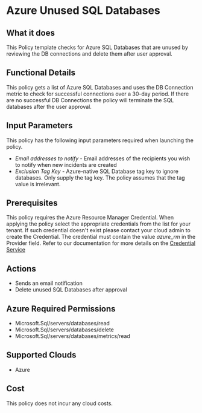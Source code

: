 # Azure Unused SQL Databases

## What it does

This Policy template checks for Azure SQL Databases that are unused by reviewing the DB connections and delete them after user approval.

## Functional Details

This policy gets a list of Azure SQL Databases and uses the DB Connection metric to check for successful connections over a 30-day period. If there are no successful DB Connections the policy will terminate the SQL databases after the user approval.
 
## Input Parameters

This policy has the following input parameters required when launching the policy.

- *Email addresses to notify* - Email addresses of the recipients you wish to notify when new incidents are created
- *Exclusion Tag Key* - Azure-native SQL Database tag key to ignore databases. Only supply the tag key. The policy assumes that the tag value is irrelevant.

## Prerequisites

This policy requires the Azure Resource Manager Credential. When applying the policy select the appropriate credentials from the list for your tenant. If such credential doesn't exist please contact your cloud admin to create the Credential.
The credential must contain the value *azure_rm* in the Provider field. Refer to our documentation for more details on the [Credential Service](https://docs.rightscale.com/credentials/)

## Actions

- Sends an email notification
- Delete unused SQL Databases after approval

## Azure Required Permissions

- Microsoft.Sql/servers/databases/read
- Microsoft.Sql/servers/databases/delete
- Microsoft.Sql/servers/databases/metrics/read

## Supported Clouds

- Azure

## Cost

This policy does not incur any cloud costs.
